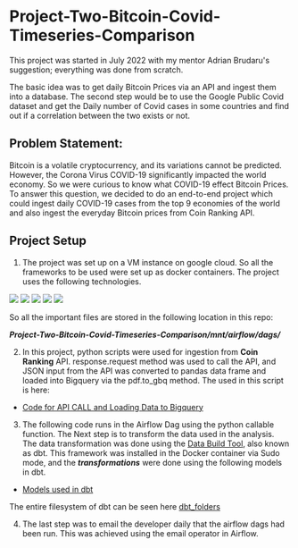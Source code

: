 # Project-Two-Bitcoin-Covid-Timeseries-Comparison

This project was started in July 2022 with my mentor Adrian Brudaru's suggestion; everything was done from scratch.

The basic idea was to get daily Bitcoin Prices via an API and ingest them into a database. The second step would be to 
use the Google Public Covid dataset and get the Daily number of Covid cases in some countries and find out if a correlation between the two exists or not. 

## Problem Statement:

Bitcoin is a volatile cryptocurrency, and its variations cannot be predicted. However, the Corona Virus COVID-19 significantly impacted the world economy. So we were curious to know 
what COVID-19 effect Bitcoin Prices. To answer this question, we decided to do an end-to-end project which could ingest daily COVID-19 cases from the top 9 economies of the world and also ingest the everyday Bitcoin prices from Coin Ranking API. 

## Project Setup

1. The project was set up on a VM instance on google cloud. So all the frameworks to be used were set up as docker containers.
The project uses the following technologies.

<img src="https://img.shields.io/badge/Google Cloud-4885ed?style=for-the-badge&logo=googlecloud&logoColor=white" />
<img src="https://img.shields.io/badge/airflow-000000?style=for-the-badge&logo=apacheairflow&logoColor=white" /> <img src="https://img.shields.io/badge/dbt-FFFFFF?style=for-the-badge&logo=dbt&logoColor=orange" /> 
<img src="https://img.shields.io/badge/Python-3776AB?style=for-the-badge&logo=python&logoColor=white" /> 
<img src="https://img.shields.io/badge/data studio-4285F4?style=for-the-badge&logo=google&logoColor=black" />



So all the important files are stored in the following location in this repo:

***Project-Two-Bitcoin-Covid-Timeseries-Comparison/mnt/airflow/dags/***

2. In this project, python scripts were used for ingestion from **Coin Ranking** API.  response.request method was used to call the API, and JSON 
input from the API was converted to pandas data frame and loaded into Bigquery via the pdf.to_gbq method. The used in this script is here:

+ [Code for API CALL and Loading Data to Bigquery](https://github.com/AmanGuptAnalytics/Project-Two-Bitcoin-Covid-Timeseries-Comparison/blob/main/mnt/airflow/dags/scripts/Bitcoin_rate_API_and_upload.py)

  

3. The following code runs in the Airflow Dag using the python callable function. The Next step is to transform the data used in the analysis.
The data transformation was done using the [Data Build Tool](https://www.getdbt.com/), also known as dbt. This framework was installed in the Docker container via Sudo mode, and the ***transformations*** were done using the following models in dbt.

+ [Models used in dbt](https://github.com/AmanGuptAnalytics/Project-Two-Bitcoin-Covid-Timeseries-Comparison/tree/main/mnt/airflow/dags/dbt_rev1/models/B_C_models)

The entire filesystem of dbt can be seen here [dbt_folders](https://github.com/AmanGuptAnalytics/Project-Two-Bitcoin-Covid-Timeseries-Comparison/tree/main/mnt/airflow/dags/dbt_rev1)

4. The last step was to email the developer daily that the airflow dags had been run. This was achieved using the 
email operator in Airflow. 


